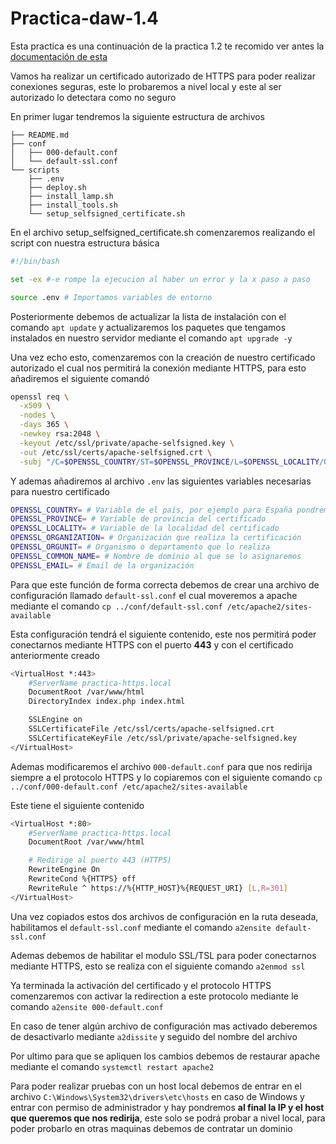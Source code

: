 # Practica-daw-1.4

Esta practica es una continuación de la practica 1.2 te recomido ver antes la [documentación de esta](https://github.com/ArturoCarrilloJimenez/Practica-daw-1.2)

Vamos ha realizar un certificado autorizado de HTTPS para poder realizar conexiones seguras, este lo probaremos a nivel local y este al ser autorizado lo detectara como no seguro

En primer lugar tendremos la siguiente estructura de archivos

```
├── README.md
├── conf
│   ├── 000-default.conf
│   └── default-ssl.conf
└── scripts
    ├── .env
    ├── deploy.sh
    ├── install_lamp.sh
    ├── install_tools.sh
    └── setup_selfsigned_certificate.sh
```

En el archivo setup_selfsigned_certificate.sh comenzaremos realizando el script con nuestra estructura básica

```sh
#!/bin/bash

set -ex #-e rompe la ejecucion al haber un error y la x paso a paso

source .env # Importamos variables de entorno
```

Posteriormente debemos de actualizar la lista de instalación con el comando ``apt update`` y actualizaremos los paquetes que tengamos instalados en nuestro servidor mediante el comando ``apt upgrade -y``

Una vez echo esto, comenzaremos con la creación de nuestro certificado autorizado el cual nos permitirá la conexión mediante HTTPS, para esto añadiremos el siguiente comandó 

``` sh
openssl req \
  -x509 \
  -nodes \
  -days 365 \
  -newkey rsa:2048 \
  -keyout /etc/ssl/private/apache-selfsigned.key \
  -out /etc/ssl/certs/apache-selfsigned.crt \
  -subj "/C=$OPENSSL_COUNTRY/ST=$OPENSSL_PROVINCE/L=$OPENSSL_LOCALITY/O=$OPENSSL_ORGANIZATION/OU=$OPENSSL_ORGUNIT/CN=$OPENSSL_COMMON_NAME/emailAddress=$OPENSSL_EMAIL"
```

Y ademas añadiremos al archivo ``.env`` las siguientes variables necesarias para nuestro certificado

``` sh
OPENSSL_COUNTRY= # Variable de el país, por ejemplo para España pondremos ES
OPENSSL_PROVINCE= # Variable de provincia del certificado
OPENSSL_LOCALITY= # Variable de la localidad del certificado
OPENSSL_ORGANIZATION= # Organización que realiza la certificación 
OPENSSL_ORGUNIT= # Organismo o departamento que lo realiza
OPENSSL_COMMON_NAME= # Nombre de dominio al que se lo asignaremos
OPENSSL_EMAIL= # Email de la organización
```
Para que este función de forma correcta debemos de crear una archivo de configuración llamado ``default-ssl.conf`` el cual moveremos a apache mediante el comando ``cp ../conf/default-ssl.conf /etc/apache2/sites-available
``

Esta configuración tendrá el siguiente contenido, este nos permitirá poder conectarnos mediante HTTPS con el puerto __443__ y con el certificado anteriormente creado

``` sh
<VirtualHost *:443>
    #ServerName practica-https.local
    DocumentRoot /var/www/html
    DirectoryIndex index.php index.html

    SSLEngine on
    SSLCertificateFile /etc/ssl/certs/apache-selfsigned.crt
    SSLCertificateKeyFile /etc/ssl/private/apache-selfsigned.key
</VirtualHost>
```

Ademas modificaremos el archivo ``000-default.conf`` para que nos redirija siempre a el protocolo HTTPS y lo copiaremos con el siguiente comando ``cp ../conf/000-default.conf /etc/apache2/sites-available``

Este tiene el siguiente contenido
``` sh
<VirtualHost *:80>
    #ServerName practica-https.local
    DocumentRoot /var/www/html

    # Redirige al puerto 443 (HTTPS)
    RewriteEngine On
    RewriteCond %{HTTPS} off
    RewriteRule ^ https://%{HTTP_HOST}%{REQUEST_URI} [L,R=301]
</VirtualHost>
```

Una vez copiados estos dos archivos de configuración en la ruta deseada, habilitamos el ``default-ssl.conf`` mediante el comando ``a2ensite default-ssl.conf``

Ademas debemos de habilitar el modulo SSL/TSL para poder conectarnos mediante HTTPS, esto se realiza con el siguiente comando ``a2enmod ssl``

Ya terminada la activación del certificado y el protocolo HTTPS comenzaremos con activar la redirection a este protocolo mediante le comando ``a2ensite 000-default.conf``

En caso de tener algún archivo de configuración mas activado deberemos de desactivarlo mediante ``a2dissite`` y seguido del nombre del archivo

Por ultimo para que se apliquen los cambios debemos de restaurar apache mediante el comando ``systemctl restart apache2``

Para poder realizar pruebas con un host local debemos de entrar en el archivo ``C:\Windows\System32\drivers\etc\hosts`` en caso de Windows y entrar con permiso de administrador y hay pondremos __al final la IP y el host que queremos que nos redirija__, este solo se podrá probar a nivel local, para poder probarlo en otras maquinas debemos de contratar un dominio
